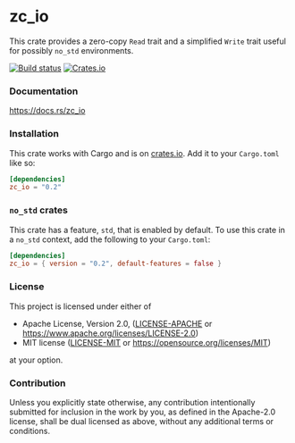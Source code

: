 zc_io
=====
This crate provides a zero-copy `Read` trait and a simplified `Write` trait
useful for possibly `no_std` environments.

[![Build status](https://img.shields.io/github/actions/workflow/status/seancroach/zc_io/ci.yml)](https://github.com/seancroach/zc_io/actions)
[![Crates.io](https://img.shields.io/crates/v/zc_io)](https://crates.io/crates/zc_io)

### Documentation

https://docs.rs/zc_io

### Installation

This crate works with Cargo and is on
[crates.io](https://crates.io/crates/zc_io). Add it to your `Cargo.toml` like
so:

```toml
[dependencies]
zc_io = "0.2"
```

### `no_std` crates

This crate has a feature, `std`, that is enabled by default. To use this crate
in a `no_std` context, add the following to your `Cargo.toml`:

```toml
[dependencies]
zc_io = { version = "0.2", default-features = false }
```

### License

This project is licensed under either of

* Apache License, Version 2.0, ([LICENSE-APACHE](LICENSE-APACHE) or
  https://www.apache.org/licenses/LICENSE-2.0)
* MIT license ([LICENSE-MIT](LICENSE-MIT) or
  https://opensource.org/licenses/MIT)

at your option.

### Contribution

Unless you explicitly state otherwise, any contribution intentionally submitted
for inclusion in the work by you, as defined in the Apache-2.0 license, shall be
dual licensed as above, without any additional terms or conditions.
